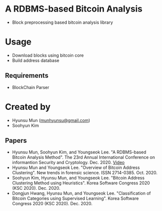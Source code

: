 # A RDBMS-based Bitcoin Analysis
- Block preprocessing based bitcoin analysis library

# Usage
- Download blocks using bitcoin core
- Build address database

## Requirements
- BlockChain Parser

# Created by
- Hyunsu Mun (munhyunsu@gmail.com)
- Soohyun Kim

## Papers
- Hyunsu Mun, Soohyun Kim, and Youngseok Lee. "A RDBMS-based Bitcoin Analysis Method". The 23rd Annual International Conference on informantion Security and Cryptology. Dec. 2020. [Video]("https://youtu.be/aYyxX5zkFl8")
- Hyunsu Mun and Youngseok Lee. "Overview of Bitcoin Address Clustering". New trends in forensic science. ISSN 2714-0385. Oct. 2020.
- Soohyun Kim, Hyunsu Mun, and Youngseok Lee. "Bitcoin Address Clustering Method using Heuristics". Korea Software Congress 2020 (KSC 2020). Dec. 2020.
- Dongjun Hwang, Hyunsu Mun, and Youngseok Lee. "Classification of Bitcoin Categories using Supervised Learning". Korea Software Congress 2020 (KSC 2020). Dec. 2020.
